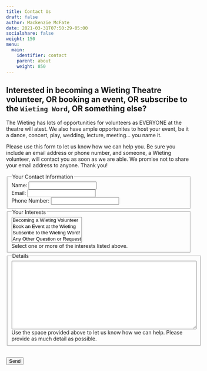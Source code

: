 ```yaml
---
title: Contact Us
draft: false
author: Mackenzie McFate
date: 2021-03-31T07:50:29-05:00
socialshare: false
weight: 150
menu:
  main:
    identifier: contact
    parent: about
    weight: 850
---
```


## Interested in becoming a Wieting Theatre volunteer, OR booking an event, OR subscribe to the `Wieting Word`, OR something else?

The Wieting has lots of opportunities for volunteers as EVERYONE at the theatre will atest. We also have ample opportunites to host your event, be it a dance, concert, play, wedding, lecture, meeting... you name it.

Please use this form to let us know how we can help you.  Be sure you include an email address or phone number, and someone, a Wieting volunteer, will contact you as soon as we are able.  We promise not to share your email address to anyone.  Thank you!

<!-- If your interest is in becoming a Wieting Volunteer please use this online form to capture some sense of your interests and availability so we can make your service at the Wieting stress-free and fun.  We do our best to share information with you via this web site and through e-mail, so please provide us with an e-mail address if you have one.  If not, that's OK too.  We have several volunteers without e-mail so we also send out updates in the postal mail. -->

<form name="contact" method="POST" data-netlify="true">

  <fieldset>
   <legend>Your Contact Information</legend>
   <label>Name: <input type="text" name="name" /></label><br/>   
   <label>Email: <input type="email" name="email" /></label><br/>
   <label>Phone Number: <input type="phone" name="phone" /></label><br/>
  </fieldset>

  <fieldset>
    <legend>Your Interests</legend>
    <select name="interests[]" multiple>
      <option value="volunteer">Becoming a Wieting Volunteer</option>
      <option value="event">Book an Event at the Wieting</option>
      <option value="event">Subscribe to the Wieting Word!</option>
      <option value="question">Any Other Question or Request</option>
    </select><br/>
    Select one or more of the interests listed above.<br/>
  </fieldset>

  <fieldset>
    <legend>Details</legend>
    <textarea name="details" rows="12" cols="60"></textarea></br>
    Use the space provided above to let us know how we can help.  Please provide as much detail as possible.
  </fieldset>

  <p><br/>
    <button type="submit">Send</button>
  </p>
</form>
